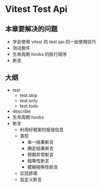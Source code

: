 # Vitest Test Api

## 本章要解决的问题
- 学会使用 vitest 的 test api 的一些使用技巧
- 测试套件
- 生命周期 hooks 的执行顺序
- 断言

## 大纲
- test
  - test.skip
  - test.only
  - test.todo
- describe
- 生命周期 hooks
- 断言
  - 利用好框架的报错信息
  - 类型
    - 单一结果断言
    - 确定结果断言
    - 预期异常断言
    - 相等性断言
    - 模糊相等性断言
  - 实现原理
  - 自定义断言